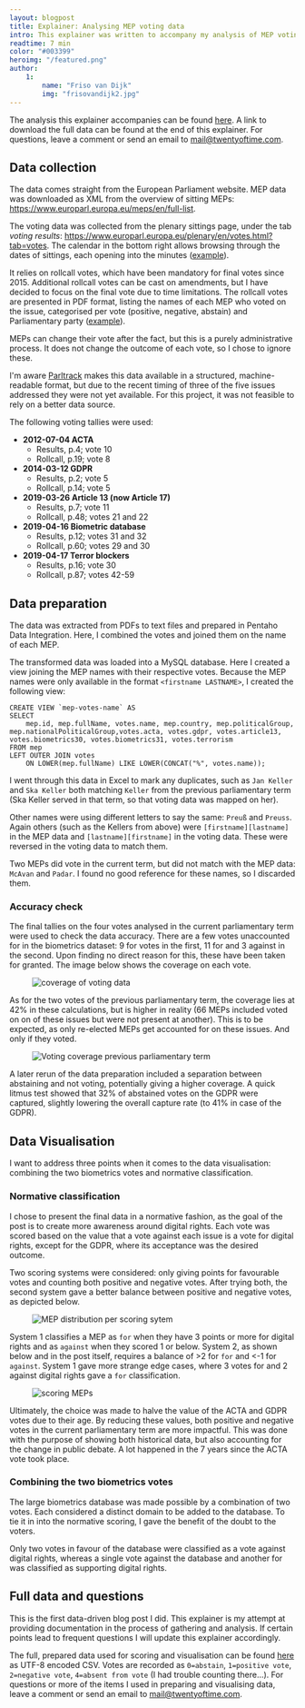 ```yaml
---
layout: blogpost
title: Explainer: Analysing MEP voting data
intro: This explainer was written to accompany my analysis of MEP voting data on digital rights. It goes over the data sources and the decisions made in analysing and visualising the data. It is more a technical document than a blog post, so be aware.
readtime: 7 min
color: "#003399"
heroimg: "/featured.png"
author:
    1:
        name: "Friso van Dijk"
        img: "frisovandijk2.jpg"
---
```


The analysis this explainer accompanies can be found <a href="{{site.url}}/2019/european-parliament-digital-freedom/">here</a>. A link to download the full data can be found at the end of this explainer. For questions, leave a comment or send an email to mail@twentyoftime.com.

## Data collection

The data comes straight from the European Parliament website. MEP data was downloaded as XML from the overview of sitting MEPs: https://www.europarl.europa.eu/meps/en/full-list.

The voting data was collected from the plenary sittings page, under the tab *voting results*: https://www.europarl.europa.eu/plenary/en/votes.html?tab=votes. The calendar in the bottom right allows browsing through the dates of sittings, each opening into the minutes (<a href="https://www.europarl.europa.eu/sides/getDoc.do?type=PV&reference=20190417&secondRef=TOC&language=en">example</a>).

It relies on rollcall votes, which have been mandatory for final votes since 2015. Additional rollcall votes can be cast on amendments, but I have decided to focus on the final vote due to time limitations. The rollcall votes are presented in PDF format, listing the names of each MEP who voted on the issue, categorised per vote (positive, negative, abstain) and Parliamentary party (<a href="https://www.europarl.europa.eu/sides/getDoc.do?pubRef=-//EP//NONSGML+PV+20190417+RES-RCV+DOC+PDF+V0//EN&language=EN">example</a>).

MEPs can change their vote after the fact, but this is a purely administrative process. It does not change the outcome of each vote, so I chose to ignore these.

I'm aware [Parltrack](http://parltrack.euwiki.org/) makes this data available in a structured, machine-readable format, but due to the recent timing of three of the five issues addressed they were not yet available. For this project, it was not feasible to rely on a better data source.

The following voting tallies were used:

- **2012-07-04 ACTA**
  - Results, p.4; vote 10
  - Rollcall, p.19; vote 8
- **2014-03-12 GDPR**
  - Results, p.2; vote 5
  - Rollcall, p.14; vote 5
- **2019-03-26 Article 13 (now Article 17)**
  - Results, p.7; vote 11
  - Rollcall, p.48; votes 21 and 22
- **2019-04-16 Biometric database**
  - Results, p.12; votes 31 and 32
  - Rollcall, p.60; votes 29 and 30
- **2019-04-17 Terror blockers**
  - Results, p.16; vote 30
  - Rollcall, p.87; votes 42-59

## Data preparation

The data was extracted from PDFs to text files and prepared in Pentaho Data Integration. Here, I combined the votes and joined them on the name of each MEP.

The transformed data was loaded into a MySQL database. Here I created a view joining the MEP names with their respective votes. Because the MEP names were only available in the format `<firstname LASTNAME>`, I created the following view:

```mysql
CREATE VIEW `mep-votes-name` AS
SELECT
	mep.id, mep.fullName, votes.name, mep.country, mep.politicalGroup, mep.nationalPoliticalGroup,votes.acta, votes.gdpr, votes.article13, votes.biometrics30, votes.biometrics31, votes.terrorism
FROM mep
LEFT OUTER JOIN votes
	ON LOWER(mep.fullName) LIKE LOWER(CONCAT("%", votes.name));
```

I went through this data in Excel to mark any duplicates, such as `Jan Keller` and `Ska Keller` both matching `Keller` from the previous parliamentary term (Ska Keller served in that term, so that voting data was mapped on her).

Other names were using different letters to say the same: `Preuß` and `Preuss`. Again others (such as the Kellers from above) were `[firstname][lastname]` in the MEP data and `[lastname][firstname]` in the voting data. These were reversed in the voting data to match them.

Two MEPs did vote in the current term, but did not match with the MEP data: `McAvan` and `Padar`. I found no good reference for these names, so I discarded them.

### Accuracy check

The final tallies on the four votes analysed in the current parliamentary term were used to check the data accuracy. There are a few votes unaccounted for in the biometrics dataset: 9 for votes in the first, 11 for and 3 against in the second. Upon finding no direct reason for this, these have been taken for granted. The image below shows the coverage on each vote.

<figure class="imgcenter">
    <img src="{{site.url}}/2019/european-parliament-digital-freedom/explainer1.png" alt="coverage of voting data">
</figure>


As for the two votes of the previous parliamentary term, the coverage lies at 42% in these calculations, but is higher in reality (66 MEPs included voted on on of these issues but were not present at another). This is to be expected, as only re-elected MEPs get accounted for on these issues. And only if they voted.

<figure class="imgcenter">
    <img src="{{site.url}}/2019/european-parliament-digital-freedom/explainer2.png" alt="Voting coverage previous parliamentary term">
</figure>


A later rerun of the data preparation included a separation between abstaining and not voting, potentially giving a higher coverage. A quick litmus test showed that 32% of abstained votes on the GDPR were captured, slightly lowering the overall capture rate (to 41% in case of the GDPR).

## Data Visualisation

I want to address three points when it comes to the data visualisation: combining the two biometrics votes and normative classification.

### Normative classification

I chose to present the final data in a normative fashion, as the goal of the post is to create more awareness around digital rights. Each vote was scored based on the value that a vote against each issue is a vote for digital rights, except for the GDPR, where its acceptance was the desired outcome.

Two scoring systems were considered: only giving points for favourable votes and  counting both positive and negative votes. After trying both, the second system gave a better balance between positive and negative votes, as depicted below.

<figure class="imgcenter">
    <img src="{{site.url}}/2019/european-parliament-digital-freedom/explainer3.png" alt="MEP distribution per scoring sytem">
</figure>


System 1 classifies a MEP as `for` when they have 3 points or more for digital rights and as `against` when they scored 1 or below. System 2, as shown below and in the post itself, requires a balance of >2 for `for` and <-1 for `against`. System 1 gave more strange edge cases, where 3 votes for and 2 against digital rights gave a `for` classification.

<figure class="imgcenter">
    <img src="{{site.url}}/2019/european-parliament-digital-freedom/scoring-meps.png" alt="scoring MEPs">
</figure>


Ultimately, the choice was made to halve the value of the ACTA and GDPR votes due to their age. By reducing these values, both positive and negative votes in the current parliamentary term are more impactful. This was done with the purpose of showing both historical data, but also accounting for the change in public debate. A lot happened in the 7 years since the ACTA vote took place.

### Combining the two biometrics votes

The large biometrics database was made possible by a combination of two votes. Each considered a distinct domain to be added to the database. To tie it in into the normative scoring, I gave the benefit of the doubt to the voters.

Only two votes in favour of the database were classified as a vote against digital rights, whereas a single vote against the database and another for was classified as supporting digital rights.

## Full data and questions

This is the first data-driven blog post I did. This explainer is my attempt at providing documentation in the process of gathering and analysis. If certain points lead to frequent questions I will update this explainer accordingly.

The full, prepared data used for scoring and visualisation can be found [here]({{site.url}}/2019/european-parliament-digital-freedom/prepared-data.csv) as UTF-8 encoded CSV. Votes are recorded as `0=abstain`, `1=positive vote`, `2=negative vote`, `4=absent from vote` (I had trouble counting there...). For questions or more of the items I used in preparing and visualising data, leave a comment or send an email to mail@twentyoftime.com.
